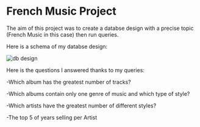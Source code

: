 # French Music Project
The aim of this project was to create a databse design with a precise topic (French Music in this case) then run queries.

Here is a schema of my databse design:



![db design](https://user-images.githubusercontent.com/113995013/215272316-b3fce3ed-3af9-45b4-9337-7472d49e184f.jpg)



Here is the questions I answered thanks to my queries:

-Which album has the greatest number of tracks?

-Which albums contain only one genre of music and which type of style?

-Which artists have the greatest number of different styles?

-The top 5 of years selling per Artist


